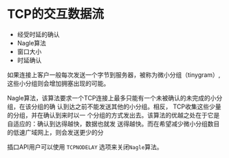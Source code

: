 # TCP的交互数据流

- 经受时延的确认
- Nagle算法
- 窗口大小
- 时延确认

如果连接上客户一般每次发送一个字节到服务器，被称为微小分组（tinygram）,这些小分组则会增加拥塞出现的可能。

Nagle算法，该算法要求一个TCP连接上最多只能有一个未被确认的未完成的小分组，在该分组的确
认到达之前不能发送其他的小分组。相反， TCP收集这些少量的分组，并在确认到来时以一
个分组的方式发出去。该算法的优越之处在于它是自适应的：确认到达得越快，数据也就发
送得越快。而在希望减少微小分组数目的低速广域网上，则会发送更少的分

插口API用户可以使用 `TCPNODELAY` 选项来关闭`Nagle`算法。
